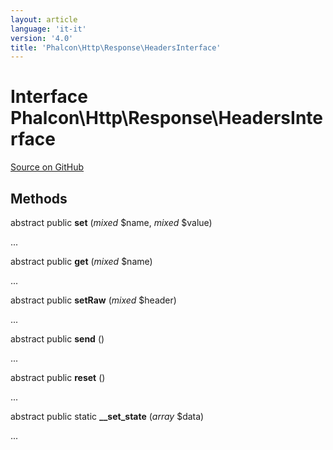 ```yaml
---
layout: article
language: 'it-it'
version: '4.0'
title: 'Phalcon\Http\Response\HeadersInterface'
---
```


# Interface **Phalcon\Http\Response\HeadersInterface**

<a href="https://github.com/phalcon/cphalcon/tree/v3.4.0/phalcon/http/response/headersinterface.zep" class="btn btn-default btn-sm">Source on GitHub</a>

## Methods

abstract public **set** (*mixed* $name, *mixed* $value)

...

abstract public **get** (*mixed* $name)

...

abstract public **setRaw** (*mixed* $header)

...

abstract public **send** ()

...

abstract public **reset** ()

...

abstract public static **__set_state** (*array* $data)

...